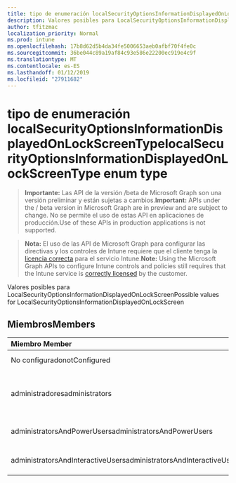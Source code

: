 ```yaml
---
title: tipo de enumeración localSecurityOptionsInformationDisplayedOnLockScreenType
description: Valores posibles para LocalSecurityOptionsInformationDisplayedOnLockScreen
author: tfitzmac
localization_priority: Normal
ms.prod: intune
ms.openlocfilehash: 17b8d62d5b4da34fe5006653aeb0afbf70f4fe0c
ms.sourcegitcommit: 36be044c89a19af84c93e586e22200ec919e4c9f
ms.translationtype: MT
ms.contentlocale: es-ES
ms.lasthandoff: 01/12/2019
ms.locfileid: "27911682"
---
```

# <a name="localsecurityoptionsinformationdisplayedonlockscreentype-enum-type"></a><span data-ttu-id="cb659-103">tipo de enumeración localSecurityOptionsInformationDisplayedOnLockScreenType</span><span class="sxs-lookup"><span data-stu-id="cb659-103">localSecurityOptionsInformationDisplayedOnLockScreenType enum type</span></span>

> <span data-ttu-id="cb659-104">**Importante:** Las API de la versión /beta de Microsoft Graph son una versión preliminar y están sujetas a cambios.</span><span class="sxs-lookup"><span data-stu-id="cb659-104">**Important:** APIs under the / beta version in Microsoft Graph are in preview and are subject to change.</span></span> <span data-ttu-id="cb659-105">No se permite el uso de estas API en aplicaciones de producción.</span><span class="sxs-lookup"><span data-stu-id="cb659-105">Use of these APIs in production applications is not supported.</span></span>

> <span data-ttu-id="cb659-106">**Nota:** El uso de las API de Microsoft Graph para configurar las directivas y los controles de Intune requiere que el cliente tenga la [licencia correcta](https://go.microsoft.com/fwlink/?linkid=839381) para el servicio Intune.</span><span class="sxs-lookup"><span data-stu-id="cb659-106">**Note:** Using the Microsoft Graph APIs to configure Intune controls and policies still requires that the Intune service is [correctly licensed](https://go.microsoft.com/fwlink/?linkid=839381) by the customer.</span></span>

<span data-ttu-id="cb659-107">Valores posibles para LocalSecurityOptionsInformationDisplayedOnLockScreen</span><span class="sxs-lookup"><span data-stu-id="cb659-107">Possible values for LocalSecurityOptionsInformationDisplayedOnLockScreen</span></span>
## <a name="members"></a><span data-ttu-id="cb659-108">Miembros</span><span class="sxs-lookup"><span data-stu-id="cb659-108">Members</span></span>
|<span data-ttu-id="cb659-109">Miembro	</span><span class="sxs-lookup"><span data-stu-id="cb659-109">Member</span></span>|<span data-ttu-id="cb659-110">Valor</span><span class="sxs-lookup"><span data-stu-id="cb659-110">Value</span></span>|<span data-ttu-id="cb659-111">Descripción</span><span class="sxs-lookup"><span data-stu-id="cb659-111">Description</span></span>|
|:---|:---|:---|
|<span data-ttu-id="cb659-112">No configurado</span><span class="sxs-lookup"><span data-stu-id="cb659-112">notConfigured</span></span>|<span data-ttu-id="cb659-113">0</span><span class="sxs-lookup"><span data-stu-id="cb659-113">0</span></span>|<span data-ttu-id="cb659-114">No configurado</span><span class="sxs-lookup"><span data-stu-id="cb659-114">Not Configured</span></span>|
|<span data-ttu-id="cb659-115">administradores</span><span class="sxs-lookup"><span data-stu-id="cb659-115">administrators</span></span>|<span data-ttu-id="cb659-116">1</span><span class="sxs-lookup"><span data-stu-id="cb659-116">1</span></span>|<span data-ttu-id="cb659-117">Nombre de usuario para mostrar, nombres de dominio y usuario</span><span class="sxs-lookup"><span data-stu-id="cb659-117">User display name, domain and user names</span></span>|
|<span data-ttu-id="cb659-118">administratorsAndPowerUsers</span><span class="sxs-lookup"><span data-stu-id="cb659-118">administratorsAndPowerUsers</span></span>|<span data-ttu-id="cb659-119">2</span><span class="sxs-lookup"><span data-stu-id="cb659-119">2</span></span>|<span data-ttu-id="cb659-120">Sólo nombre de usuario para mostrar</span><span class="sxs-lookup"><span data-stu-id="cb659-120">User display name only</span></span>|
|<span data-ttu-id="cb659-121">administratorsAndInteractiveUsers</span><span class="sxs-lookup"><span data-stu-id="cb659-121">administratorsAndInteractiveUsers</span></span>|<span data-ttu-id="cb659-122">3</span><span class="sxs-lookup"><span data-stu-id="cb659-122">3</span></span>|<span data-ttu-id="cb659-123">No mostrar información de usuario</span><span class="sxs-lookup"><span data-stu-id="cb659-123">Do not display user information</span></span>|





